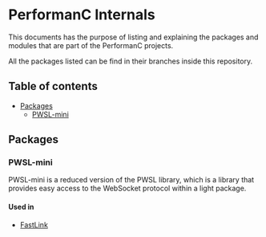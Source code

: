 # PerformanC Internals

This documents has the purpose of listing and explaining the packages and modules that are part of the PerformanC projects.

All the packages listed can be find in their branches inside this repository.

## Table of contents

- [Packages](#packages)
  - [PWSL-mini](#pwsl-mini)

## Packages

### PWSL-mini

PWSL-mini is a reduced version of the PWSL library, which is a library that provides easy access to the WebSocket protocol within a light package.

#### Used in

- [FastLink](https://github.com/PerformanC/FastLink)
